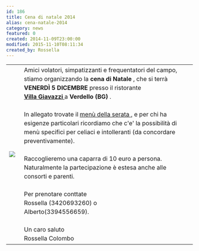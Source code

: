 ```yaml
---
id: 186
title: Cena di natale 2014
alias: cena-natale-2014
category: news
featured: 0
created: 2014-11-09T23:00:00
modified: 2015-11-10T08:11:34
created_by: Rossella
---
```

<table>
 <tbody>
  <tr>
   <td>
    <img border="0" src="images/stories/cena.jpg"/>
   </td>
   <td style="padding-left: 1em; vertical-align: top; line-height: 1.5em;">
    Amici volatori, simpatizzanti e frequentatori del campo,
    <br/>
    stiamo organizzando la
    <strong>
     cena di Natale
    </strong>
    , che si terrà
    <br/>
    <strong>
     VENERDÌ 5 DICEMBRE
    </strong>
    presso il ristorante
    <br/>
    <a href="http://www.villagiavazzi.it" target="_blank" title="Villa Giavazzi">
     <strong>
      Villa Giavazzi
     </strong>
    </a>
    a
    <strong>
     Verdello (BG)
    </strong>
    .
    <br/>
    <br/>
    In allegato trovate il
    <a href="../images/stories/2014-cena-natale.pdf" target="_blank">
     menù della serata
    </a>
    , e per chi ha esigenze particolari ricordiamo che c'e' la possibilità di menù specifici per celiaci e intolleranti (da concordare preventivamente).
    <br/>
    <br/>
    Raccoglieremo una caparra di 10 euro a persona.
    <br/>
    Naturalmente la partecipazione è estesa anche alle consorti e parenti.
    <br/>
    <br/>
    Per prenotare conttate
    <br/>
    Rossella (3420693260) o
    <br/>
    Alberto(3394556659).
    <br/>
    <br/>
    Un caro saluto
    <br/>
    Rossella Colombo
   </td>
  </tr>
 </tbody>
</table>
